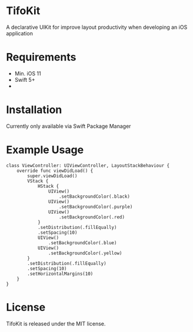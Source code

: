 # TifoKit
A declarative UIKit for improve layout productivity when developing an iOS application

# Requirements
- Min. iOS 11
- Swift 5+
- 
# Installation
Currently only available via Swift Package Manager

# Example Usage
```
class ViewController: UIViewController, LayoutStackBehaviour {
    override func viewDidLoad() {
        super.viewDidLoad()
        VStack {
            HStack {
                UIView()
                    .setBackgroundColor(.black)
                UIView()
                    .setBackgroundColor(.purple)
                UIView()
                    .setBackgroundColor(.red)
            }
            .setDistribution(.fillEqually)
            .setSpacing(10)
            UIView()
                .setBackgroundColor(.blue)
            UIView()
                .setBackgroundColor(.yellow)
        }
        .setDistribution(.fillEqually)
        .setSpacing(10)
        .setHorizontalMargins(10)
    }
}
```
# License
TifoKit is released under the MIT license.

